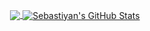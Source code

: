 <p align="center">
<a href="https://github.com/Zept0n/Zept0n">
  <img align="center" src="https://github-readme-stats.vercel.app/api/top-langs/?username=Zept0n&theme=codeSTACKr&title_color=ec4700&langs_count=3&bg_color=40,000000,2a2a2a,8f2b00&border_color=8f2b00&hide=SCSS,CSS,html&" />
</a>
<a href="https://github.com/Zept0n/Zept0n">
  <img align="center" src="https://github-readme-stats.vercel.app/api?username=Zept0n&show_icons=true&line_height=26&count_private=true&theme=codeSTACKr&title_color=ec4700&bg_color=40,8f2b00,2a2a2a,000000&border_color=8f2b00" alt="Sebastiyan's GitHub Stats" />
</a>
</p>

<!---
- 👋 Hi, I’m @Zept0n
- 👀 I’m interested in ...
- 🌱 I’m currently learning ...
- 💞️ I’m looking to collaborate on ...
- 📫 How to reach me ...

Zept0n/Zept0n is a ✨ special ✨ repository because its `README.md` (this file) appears on your GitHub profile.
You can click the Preview link to take a look at your changes.

<img src="https://capsule-render.vercel.app/api?type=waving&color=0:000000,100:8f2b00&height=120&section=header&text=&fontSize=90">
<img src="https://capsule-render.vercel.app/api?type=waving&color=0:000000,100:8f2b00&height=120&section=footer&text=&fontSize=90&">
<p align="center"> <img src="https://komarev.com/ghpvc/?username=zept0n&label=Profile%20views&color=000000&style=flat-square" alt="zept0n" /> </p>
--->
